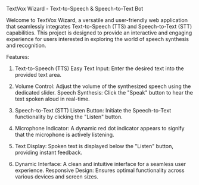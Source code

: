TextVox Wizard - Text-to-Speech & Speech-to-Text Bot

Welcome to TextVox Wizard, a versatile and user-friendly web application that seamlessly integrates Text-to-Speech (TTS) and Speech-to-Text (STT) capabilities. This project is designed to provide an interactive and engaging experience for users interested in exploring the world of speech synthesis and recognition.

Features:
1. Text-to-Speech (TTS)
Easy Text Input: Enter the desired text into the provided text area.

2. Volume Control: Adjust the volume of the synthesized speech using the dedicated slider.
Speech Synthesis: Click the "Speak" button to hear the text spoken aloud in real-time.

3. Speech-to-Text (STT)
Listen Button: Initiate the Speech-to-Text functionality by clicking the "Listen" button.

4. Microphone Indicator: A dynamic red dot indicator appears to signify that the microphone is actively listening.

5. Text Display: Spoken text is displayed below the "Listen" button, providing instant feedback.

6. Dynamic Interface: A clean and intuitive interface for a seamless user experience.
Responsive Design: Ensures optimal functionality across various devices and screen sizes.

